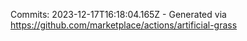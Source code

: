 Commits: 2023-12-17T16:18:04.165Z - Generated via https://github.com/marketplace/actions/artificial-grass
<br>
